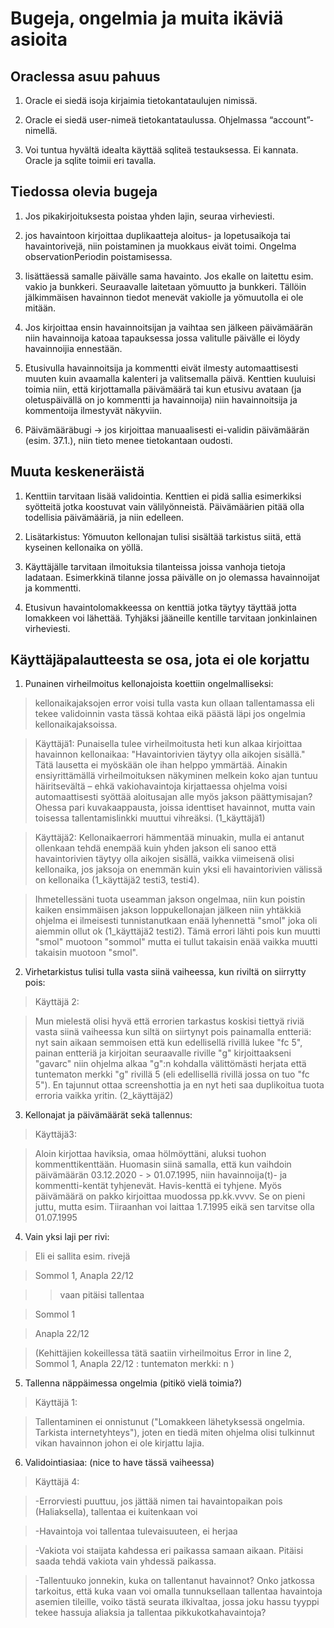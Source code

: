 # Bugeja, ongelmia ja muita ikäviä asioita

## Oraclessa asuu pahuus

1. Oracle ei siedä isoja kirjaimia tietokantataulujen nimissä.

2. Oracle ei siedä user-nimeä tietokantataulussa. Ohjelmassa “account”-nimellä.

3. Voi tuntua hyvältä idealta käyttää sqliteä testauksessa. Ei kannata. Oracle ja sqlite toimii eri tavalla.

## Tiedossa olevia bugeja

1. Jos pikakirjoituksesta poistaa yhden lajin, seuraa virheviesti.

2. jos havaintoon kirjoittaa duplikaatteja aloitus- ja lopetusaikoja tai havaintorivejä, niin poistaminen ja muokkaus eivät toimi. Ongelma observationPeriodin poistamisessa.

3. lisättäessä samalle päivälle sama havainto. Jos ekalle on laitettu esim. vakio ja bunkkeri. Seuraavalle laitetaan yömuutto ja bunkkeri. Tällöin jälkimmäisen havainnon tiedot menevät vakiolle ja yömuutolla ei ole mitään.

4. Jos kirjoittaa ensin havainnoitsijan ja vaihtaa sen jälkeen päivämäärän niin havainnoija katoaa tapauksessa jossa valitulle päivälle ei löydy havainnoijia ennestään.

5. Etusivulla havainnoitsija ja kommentti eivät ilmesty automaattisesti muuten kuin avaamalla kalenteri ja valitsemalla päivä. Kenttien kuuluisi toimia niin, että kirjottamalla päivämäärä tai kun etusivu avataan (ja oletuspäivällä on jo kommentti ja havainnoija) niin havainnoitsija ja kommentoija ilmestyvät näkyviin.

6. Päivämääräbugi -> jos kirjoittaa manuaalisesti ei-validin päivämäärän (esim. 37.1.), niin tieto menee tietokantaan oudosti.

##  Muuta keskeneräistä

1. Kenttiin tarvitaan lisää validointia. Kenttien ei pidä sallia esimerkiksi syötteitä jotka koostuvat vain välilyönneistä. Päivämäärien pitää olla todellisia päivämääriä, ja niin edelleen.
2. Lisätarkistus: Yömuuton kellonajan tulisi sisältää tarkistus siitä, että kyseinen kellonaika on yöllä.
3. Käyttäjälle tarvitaan ilmoituksia tilanteissa joissa vanhoja tietoja ladataan. Esimerkkinä tilanne jossa päivälle on jo olemassa havainnoijat ja kommentti.

4. Etusivun havaintolomakkeessa on kenttiä jotka täytyy täyttää jotta lomakkeen voi lähettää. Tyhjäksi jääneille kentille tarvitaan jonkinlainen virheviesti.


## Käyttäjäpalautteesta se osa, jota ei ole korjattu


1. Punainen virheilmoitus kellonajoista koettiin ongelmalliseksi: 

> kellonaikajaksojen error voisi tulla vasta kun ollaan tallentamassa eli tekee validoinnin vasta tässä kohtaa eikä päästä läpi jos ongelmia kellonaikajaksoissa. 

> Käyttäjä1: Punaisella tulee virheilmoitusta heti kun alkaa kirjoittaa havainnon kellonaikaa: "Havaintorivien täytyy olla aikojen sisällä." Tätä lausetta ei myöskään ole ihan helppo ymmärtää. Ainakin ensiyrittämällä virheilmoituksen näkyminen melkein koko ajan tuntuu häiritsevältä – ehkä vakiohavaintoja kirjattaessa ohjelma voisi automaattisesti syöttää aloitusajan alle myös jakson päättymisajan? Ohessa pari kuvakaappausta, joissa identtiset havainnot, mutta vain toisessa tallentamislinkki muuttui vihreäksi.  (1_käyttäjä1)

> Käyttäjä2: Kellonaikaerrori hämmentää minuakin, mulla ei antanut ollenkaan tehdä enempää kuin yhden jakson eli sanoo että havaintorivien täytyy olla aikojen sisällä, vaikka viimeisenä olisi kellonaika, jos jaksoja on enemmän kuin yksi eli havaintorivien välissä on kellonaika (1_käyttäjä2 testi3, testi4).  

 
> Ihmetellessäni tuota useamman jakson ongelmaa, niin kun poistin kaiken ensimmäisen jakson loppukellonajan jälkeen niin yhtäkkiä ohjelma ei ilmeisesti tunnistanutkaan enää lyhennettä "smol" joka oli aiemmin ollut ok (1_käyttäjä2  testi2). Tämä errori lähti pois kun muutti "smol" muotoon "sommol" mutta ei tullut takaisin enää vaikka muutti takaisin muotoon "smol". 

 

 

2. Virhetarkistus tulisi tulla vasta siinä vaiheessa, kun riviltä on siirrytty pois: 

> Käyttäjä 2: 

> Mun mielestä olisi hyvä että errorien tarkastus koskisi tiettyä riviä vasta siinä vaiheessa kun siltä on siirtynyt pois painamalla entteriä: nyt sain aikaan semmoisen että kun edellisellä rivillä lukee "fc 5", painan entteriä ja kirjoitan seuraavalle riville "g" kirjoittaakseni "gavarc" niin ohjelma alkaa "g":n kohdalla välittömästi herjata että tuntematon merkki "g" rivillä 5 (eli edellisellä rivillä jossa on tuo "fc 5"). En tajunnut ottaa screenshottia ja en nyt heti saa duplikoitua tuota erroria vaikka yritin.  (2_käyttäjä2)


3. Kellonajat ja päivämäärät sekä tallennus:  

> Käyttäjä3:

> Aloin kirjottaa haviksia, omaa hölmöyttäni, aluksi tuohon kommenttikenttään. Huomasin siinä samalla, että kun vaihdoin päivämäärän 03.12.2020 - > 01.07.1995, niin havainnoija(t)- ja kommentti-kentät tyhjenevät. Havis-kenttä ei tyhjene. Myös päivämäärä on pakko kirjoittaa muodossa pp.kk.vvvv. Se on pieni juttu, mutta esim. Tiiraanhan voi laittaa 1.7.1995 eikä sen tarvitse olla 01.07.1995


4. Vain yksi laji per rivi: 

> Eli ei sallita esim. rivejä 

> Sommol 1, Anapla 22/12  

> > vaan pitäisi tallentaa 

> Sommol 1

> Anapla 22/12 

> (Kehittäjien kokeillessa tätä saatiin virheilmoitus Error in line 2, Sommol 1, Anapla 22/12 : tuntematon merkki: n )


5. Tallenna näppäimessa ongelmia (pitikö vielä toimia?) 

> Käyttäjä 1:

> Tallentaminen ei onnistunut ("Lomakkeen lähetyksessä ongelmia. Tarkista internetyhteys"), joten en tiedä miten ohjelma olisi tulkinnut vikan havainnon johon ei ole kirjattu lajia. 


6. Validointiasiaa: (nice to have tässä vaiheessa) 

> Käyttäjä 4: 

> -Errorviesti puuttuu, jos jättää nimen tai havaintopaikan pois (Haliaksella), tallentaa ei kuitenkaan voi

> -Havaintoja voi tallentaa tulevaisuuteen, ei herjaa 

> -Vakiota voi staijata kahdessa eri paikassa samaan aikaan. Pitäisi saada tehdä vakiota vain yhdessä paikassa.


> -Tallentuuko jonnekin, kuka on tallentanut havainnot? Onko jatkossa tarkoitus, että kuka vaan voi omalla tunnuksellaan tallentaa havaintoja asemien tileille, voiko tästä seurata ilkivaltaa, jossa joku hassu tyyppi tekee hassuja aliaksia ja tallentaa pikkukotkahavaintoja? 

